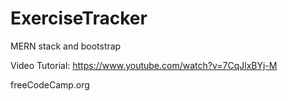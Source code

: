 # ExerciseTracker
MERN stack and bootstrap

Video Tutorial: https://www.youtube.com/watch?v=7CqJlxBYj-M 

freeCodeCamp.org 
